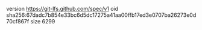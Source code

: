 version https://git-lfs.github.com/spec/v1
oid sha256:67dadc7b854e33bc6d5dc17275a41aa00ffb17ed3e0707ba26273e0d70cf867f
size 6299
